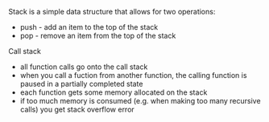 Stack is a simple data structure that allows for two operations:

* push - add an item to the top of the stack
* pop - remove an item from the top of the stack

Call stack

* all function calls go onto the call stack
* when you call a fuction from another function, the calling function is paused in a partially completed state
* each function gets some memory allocated on the stack
* if too much memory is consumed (e.g. when making too many recursive calls) you get stack overflow error
